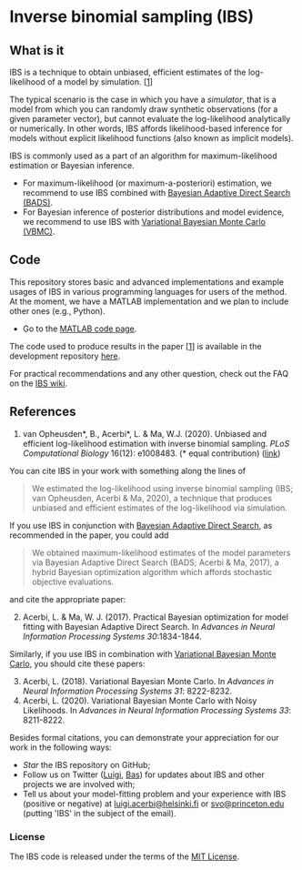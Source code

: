 # Inverse binomial sampling (IBS)

## What is it

IBS is a technique to obtain unbiased, efficient estimates of the log-likelihood of a model by simulation. [[1](#references)]

The typical scenario is the case in which you have a *simulator*, that is a model from which you can randomly draw synthetic observations (for a given parameter vector), but cannot evaluate the log-likelihood analytically or numerically. In other words, IBS affords likelihood-based inference for models without explicit likelihood functions (also known as implicit models).

IBS is commonly used as a part of an algorithm for maximum-likelihood estimation or Bayesian inference.

- For maximum-likelihood (or maximum-a-posteriori) estimation, we recommend to use IBS combined with [Bayesian Adaptive Direct Search (BADS)](https://github.com/lacerbi/bads).
- For Bayesian inference of posterior distributions and model evidence, we recommend to use IBS with [Variational Bayesian Monte Carlo (VBMC)](https://github.com/lacerbi/vbmc).

## Code

This repository stores basic and advanced implementations and example usages of IBS in various programming languages for users of the method. At the moment, we have a MATLAB implementation and we plan to include other ones (e.g., Python).

- Go to the [MATLAB code page](https://github.com/lacerbi/ibs/tree/master/matlab).

The code used to produce results in the paper [[1](#references)] is available in the development repository [here](https://github.com/basvanopheusden/ibs-development).

For practical recommendations and any other question, check out the FAQ on the [IBS wiki](https://github.com/lacerbi/ibs/wiki).

## References

1. van Opheusden\*, B., Acerbi\*, L. & Ma, W.J. (2020). Unbiased and efficient log-likelihood estimation with inverse binomial sampling. *PLoS Computational Biology* 16(12): e1008483. (\* equal contribution) ([link](https://journals.plos.org/ploscompbiol/article?id=10.1371/journal.pcbi.1008483)) 

You can cite IBS in your work with something along the lines of

> We estimated the log-likelihood using inverse binomial sampling (IBS; van Opheusden, Acerbi & Ma, 2020), a technique that produces unbiased and efficient estimates of the log-likelihood via simulation. 

If you use IBS in conjunction with [Bayesian Adaptive Direct Search](https://github.com/lacerbi/bads), as recommended in the paper, you could add

> We obtained maximum-likelihood estimates of the model parameters via Bayesian Adaptive Direct Search (BADS; Acerbi & Ma, 2017), a hybrid Bayesian optimization algorithm which affords stochastic objective evaluations.

and cite the appropriate paper:

2. Acerbi, L. & Ma, W. J. (2017). Practical Bayesian optimization for model fitting with Bayesian Adaptive Direct Search. In *Advances in Neural Information Processing Systems 30*:1834-1844.

Similarly, if you use IBS in combination with [Variational Bayesian Monte Carlo](https://github.com/lacerbi/vbmc), you should cite these papers:

3. Acerbi, L. (2018). Variational Bayesian Monte Carlo. In *Advances in Neural Information Processing Systems 31*: 8222-8232.
4. Acerbi, L. (2020). Variational Bayesian Monte Carlo with Noisy Likelihoods. In *Advances in Neural Information Processing Systems 33*: 8211-8222.

Besides formal citations, you can demonstrate your appreciation for our work in the following ways:

- *Star* the IBS repository on GitHub;
- Follow us on Twitter ([Luigi](https://twitter.com/AcerbiLuigi), [Bas](https://twitter.com/basvanopheusden)) for updates about IBS and other projects we are involved with;
- Tell us about your model-fitting problem and your experience with IBS (positive or negative) at <luigi.acerbi@helsinki.fi> or <svo@princeton.edu> (putting 'IBS' in the subject of the email).

### License

The IBS code is released under the terms of the [MIT License](https://github.com/lacerbi/ibs/blob/master/LICENSE.txt).
